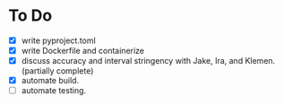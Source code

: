 # To Do

- [x] write pyproject.toml
- [x] write Dockerfile and containerize
- [x] discuss accuracy and interval stringency with Jake, Ira, and Klemen. (partially complete)
- [x] automate build.
- [ ] automate testing.
